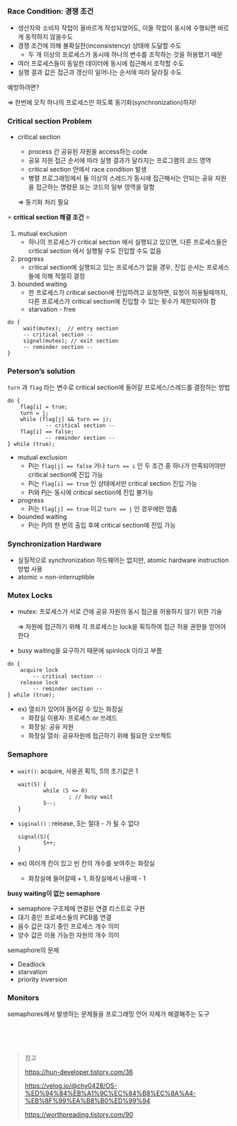 ### Race Condition: 경쟁 조건

- 생산자와 소비자 작업이 올바르게 작성되었어도, 이들 작업이 동시에 수행되면 바르게 동작하지 않을수도
- 경쟁 조건에 의해 불확실한(inconsistency) 상태에 도달할 수도
    - 두 개 이상의 프로세스가 동시에 하나의 변수를 조작하는 것을 허용했기 때문
- 여러 프로세스들이 동일한 데이터에 동시에 접근해서 조작할 수도
- 실행 결과 값은 접근과 갱신이 일어나는 순서에 따라 달라질 수도

예방하려면?

⇒ 한번에 오직 하나의 프로세스만 하도록 동기화(synchronization)하자!

### Critical section Problem

- critical section
    - process 간 공유된 자원을 access하는 code
    - 공유 자원 접근 순서에 따라 실행 결과가 달라지는 프로그램의 코드 영역
    - critical section 안에서 race condition 발생
    - 병렬 프로그래밍에서 둘 이상의 스레드가 동시에 접근해서는 안되는 공유 자원을 접근하는 명령문 또는 코드의 일부 영역을 말함
    
    ⇒ 동기화 처리 필요
    
⭐ **critical section 해결 조건** ⭐

1. mutual exclusion
    - 하나의 프로세스가 critical section 에서 실행되고 있으면, 다른 프로세스들은 critical section 에서 실행될 수도 진입할 수도 없음
2. progress
    - critical section에 실행되고 있는 프로세스가 없을 경우, 진입 순서는 프로세스들에 의해 적절히 결정
3. bounded waiting
    - 한 프로세스가 critical section에 진입하려고 요청하면, 요청이 허용될때까지, 다른 프로세스가 critical section에 진입할 수 있는 횟수가 제한되어야 함
    - starvation - free

```tsx
do {
     wait(mutex);  // entry section
     -- critical section --
     signal(mutex); // exit section
     -- reminder section --
}
```

### Peterson’s solution

`turn` 과 `flag` 라는 변수로 critical section에 들어갈 프로세스/스레드를 결정하는 방법

```tsx
do {
	flag[i] = true;
	turn = j;
	while (flag[j] && turn == j);
			-- critical section --
	flag[i] == false;
			-- reminder section --
} while (true);
```

- mutual exclusion
    - Pi는 `flag[j] == false` 거나 `turn == i` 인 두 조건 중 하나가 만족되어야만 critical section에 진입 가능
    - Pi는 `flag[i] == true` 인 상태에서만 critical section 진입 가능
    - Pi와 Pj는 동시에 critical section에 진입 불가능
- progress
    - Pi는 `flag[j] == true` 이고 `turn == j` 인 경우에만 멈춤
- bounded waiting
    - Pi는 Pj의 한 번의 출입 후에 critical section에 진입 가능

### Synchronization Hardware

- 실질적으로 synchronization 하드웨어는 없지만, atomic hardware instruction 방법 사용
- atomic = non-interruptible

### Mutex Locks

- mutex: 프로세스가 서로 간에 공유 자원의 동시 접근을 허용하지 않기 위한 기술
    
    ⇒ 자원에 접근하기 위해 각 프로세스는 lock을 획득하여 접근 허용 권한을 얻어야 한다
    
- busy waiting을 요구하기 때문에 spinlock 이라고 부름

```tsx
do {
	acquire lock
		-- critical section --
	release lock
		-- reminder section --
} while (true);
```

- ex) 열쇠가 있어야 들어갈 수 있는 화장실
    - 화장실 이용자: 프로세스 or 쓰레드
    - 화장실: 공유 자원
    - 화장실 열쇠: 공유자원에 접근하기 위해 필요한 오브젝트

### Semaphore

- `wait()`: acquire, 사용권 획득, S의 초기값은 1
    
    ```tsx
    wait(S) {
    		while (S <= 0)
    				; // busy wait
    		S--;
    }
    ```
    
- `siginal()` : release, S는 절대 - 가 될 수 없다
    
    ```tsx
    signal(S){
    		S++;
    }
    ```
    
- ex) 여러개 칸이 있고 빈 칸의 개수를 보여주는 화장실
    - 화장실에 들어갈때 + 1, 화장실에서 나올때 - 1

**busy waiting이 없는 semaphore**

- semaphore 구조체에 연결된 연결 리스트로 구현
- 대기 중인 프로세스들의 PCB를 연결
- 음수 값은 대기 중인 프로세스 개수 의미
- 양수 값은 이용 가능한 자원의 개수 의미

semaphore의 문제

- Deadlock
- starvation
- priority inversion

### Monitors

semaphores에서 발생하는 문제들을 프로그래밍 언어 자체가 해결해주는 도구


<br/><br/><br/>


> 참고
> 
> https://hun-developer.tistory.com/36
> 
> https://velog.io/@chy0428/OS-%ED%94%84%EB%A1%9C%EC%84%B8%EC%8A%A4-%EB%8F%99%EA%B8%B0%ED%99%94
>
> https://worthpreading.tistory.com/90
